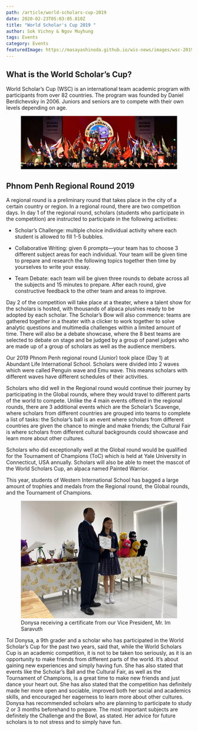 ```yaml
---
path: /article/world-scholars-cup-2019
date: 2020-02-23T05:03:05.810Z
title: "World Scholar's Cup 2019 "
author: Sok Vichny & Ngov Muyhung
tags: Events
category: Events
featuredImage: https://masayashinoda.github.io/wis-news/images/wsc-2019-2.jpg
---
```


## What is the World Scholar’s Cup?

World Scholar’s Cup (WSC) is an international team academic program with participants from over 82 countries. The program was founded by Daniel Berdichevsky in 2006. Juniors and seniors are to compete with their own levels depending on age.

<figure><img src="https://raw.githubusercontent.com/masayaShinoda/wis-news/master/images/wsc-2019-1.jpg"></img></figure>

## Phnom Penh Regional Round 2019

A regional round is a preliminary round that takes place in the city of a certain country or region. In a regional round, there are two competition days. In day 1 of the regional round, scholars (students who participate in the competition) are instructed to participate in the following activities:

- Scholar’s Challenge: multiple choice individual activity where each student is allowed to fill 1-5 bubbles.

- Collaborative Writing: given 6 prompts—your team has to choose 3 different subject areas for each individual. Your team will be given time to prepare and research the following topics together then time by yourselves to write your essay.

- Team Debate: each team will be given three rounds to debate across all the subjects and 15 minutes to prepare. After each round, give constructive feedback to the other team and areas to improve.

Day 2 of the competition will take place at a theater, where a talent show for the scholars is hosted, with thousands of alpaca plushies ready to be adopted by each scholar. The Scholar’s Bow will also commence: teams are gathered together in a theater with a clicker to work together to solve analytic questions and multimedia challenges within a limited amount of time. There will also be a debate showcase, where the 8 best teams are selected to debate on stage and be judged by a group of panel judges who are made up of a group of scholars as well as the audience members.

Our 2019 Phnom Penh regional round (Junior) took place (Day 1) at Abundant Life International School. Scholars were divided into 2 waves which were called Penguin wave and Emu wave. This means scholars with different waves have different schedules of their activities.

Scholars who did well in the Regional round would continue their journey by participating in the Global rounds, where they would travel to different parts of the world to compete. Unlike the 4 main events offered in the regional rounds, there are 3 additional events which are the Scholar’s Scavenge, where scholars from different countries are grouped into teams to complete a list of tasks: the Scholar’s ball is an event where scholars from different countries are given the chance to mingle and make friends; the Cultural Fair is where scholars from different cultural backgrounds could showcase and learn more about other cultures.

Scholars who did exceptionally well at the Global round would be qualified for the Tournament of Champions (ToC) which is held at Yale University in Connecticut, USA annually. Scholars will also be able to meet the mascot of the World Scholars Cup, an alpaca named Painted Warrior.

This year, students of Western International School has bagged a large amount of trophies and medals from the Regional round, the Global rounds, and the Tournament of Champions.

<figure><img src="https://raw.githubusercontent.com/masayaShinoda/wis-news/master/images/wsc-2019-2.jpg"></img><figcaption>Donysa receiving a certificate from our Vice President, Mr. Im Saravuth </figcaption></figure>

Tol Donysa, a 9th grader and a scholar who has participated in the World Scholar’s Cup for the past two years, said that, while the World Scholars Cup is an academic competition, it is not to be taken too seriously, as it is an opportunity to make friends from different parts of the world. It’s about gaining new experiences and simply having fun. She has also stated that events like the Scholar’s Ball and the Cultural Fair, as well as the Tournament of Champions, is a great time to make new friends and just dance your heart out. She has also stated that the competition has definitely made her more open and sociable, improved both her social and academics skills, and encouraged her eagerness to learn more about other cultures. Donysa has recommended scholars who are planning to participate to study 2 or 3 months beforehand to prepare. The most important subjects are definitely the Challenge and the Bowl, as stated. Her advice for future scholars is to not stress and to simply have fun.
